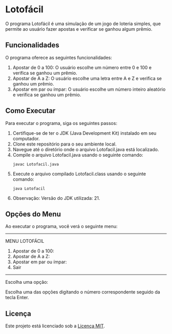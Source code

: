 # Lotofácil

O programa Lotofácil é uma simulação de um jogo de loteria simples, que permite ao usuário fazer apostas e verificar se ganhou algum prêmio.

## Funcionalidades

O programa oferece as seguintes funcionalidades:

1. Apostar de 0 a 100: O usuário escolhe um número entre 0 e 100 e verifica se ganhou um prêmio.
2. Apostar de A a Z: O usuário escolhe uma letra entre A e Z e verifica se ganhou um prêmio.
3. Apostar em par ou ímpar: O usuário escolhe um número inteiro aleatório e verifica se ganhou um prêmio.

## Como Executar

Para executar o programa, siga os seguintes passos:

1. Certifique-se de ter o JDK (Java Development Kit) instalado em seu computador.
2. Clone este repositório para o seu ambiente local.
3. Navegue até o diretório onde o arquivo Lotofacil.java está localizado.
4. Compile o arquivo Lotofacil.java usando o seguinte comando:
    ```
    javac Lotofacil.java
    ```
5. Execute o arquivo compilado Lotofacil.class usando o seguinte comando:
    ```
    java Lotofacil
    ```
6. Observação: Versão do JDK utilizada: 21.

## Opções do Menu

Ao executar o programa, você verá o seguinte menu:
**********************************
MENU LOTOFÁCIL
1) Apostar de 0 a 100:
2) Apostar de A a Z:
3) Apostar em par ou ímpar:
0) Sair
**********************************
Escolha uma opção:

Escolha uma das opções digitando o número correspondente seguido da tecla Enter.

## Licença

Este projeto está licenciado sob a [Licença MIT](LICENSE).




